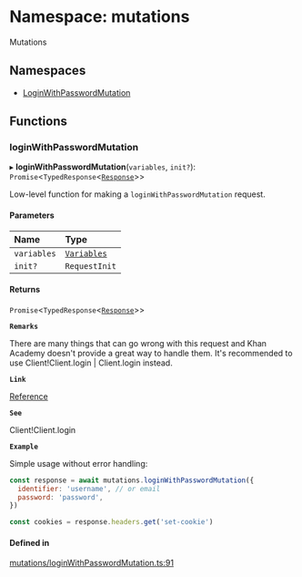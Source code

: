 # Namespace: mutations

Mutations

## Namespaces

- [LoginWithPasswordMutation](api/modules/mutations.LoginWithPasswordMutation.md)

## Functions

### loginWithPasswordMutation

▸ **loginWithPasswordMutation**(`variables`, `init?`): `Promise`\<`TypedResponse`\<[`Response`](api/modules/mutations.LoginWithPasswordMutation.md#response)\>\>

Low-level function for making a `loginWithPasswordMutation` request.

#### Parameters

| Name | Type |
| :------ | :------ |
| `variables` | [`Variables`](api/interfaces/mutations.LoginWithPasswordMutation.Variables.md) |
| `init?` | `RequestInit` |

#### Returns

`Promise`\<`TypedResponse`\<[`Response`](api/modules/mutations.LoginWithPasswordMutation.md#response)\>\>

**`Remarks`**

There are many things that can go wrong with this request and Khan Academy
doesn't provide a great way to handle them. It's recommended to use
Client!Client.login | Client.login instead.

**`Link`**

[Reference](https://khan-api.bhavjit.com/reference/view/19553924/2s8YzQUiXU#77a4642b-3580-4409-b837-1ac82a487c35)

**`See`**

Client!Client.login

**`Example`**

Simple usage without error handling:
```js
const response = await mutations.loginWithPasswordMutation({
  identifier: 'username', // or email
  password: 'password',
})

const cookies = response.headers.get('set-cookie')
```

#### Defined in

[mutations/loginWithPasswordMutation.ts:91](https://github.com/bhavjitChauhan/khan-api/blob/b7f7b44b/src/mutations/loginWithPasswordMutation.ts#L91)
